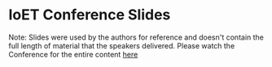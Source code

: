 # IoET Conference Slides





Note: Slides were used by the authors for reference and doesn't contain the full length of material that the speakers delivered. Please watch the Conference for the entire content [here](https://www.youtube.com/watch?v=zPzp5wb3nnc)
